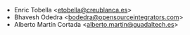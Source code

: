 - Enric Tobella \<<etobella@creublanca.es>\>
- Bhavesh Odedra \<<bodedra@opensourceintegrators.com>\>
- Alberto Martín Cortada \<<alberto.martin@guadaltech.es>\>
